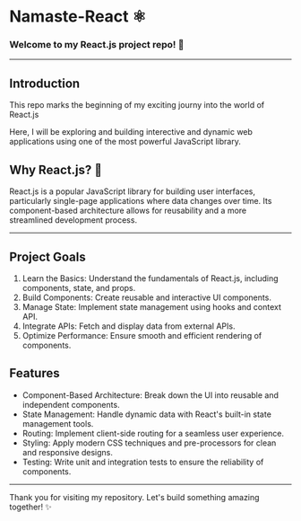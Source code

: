 # Namaste-React ⚛️
### Welcome to my React.js project repo! 🚀
---
## Introduction
This repo marks the beginning of my exciting journy into the world of React.js 

Here, I will be exploring and building interective and dynamic web applications using one of the most powerful JavaScript library.

## Why React.js? 🤔
React.js is a popular JavaScript library for building user interfaces, particularly single-page applications where data changes over time. Its component-based architecture allows for reusability and a more streamlined development process.

---

## Project Goals

1. Learn the Basics: Understand the fundamentals of React.js, including components, state, and props.
2. Build Components: Create reusable and interactive UI components.
3. Manage State: Implement state management using hooks and context API.
4. Integrate APIs: Fetch and display data from external APIs.
5. Optimize Performance: Ensure smooth and efficient rendering of components.

## Features

- Component-Based Architecture: Break down the UI into reusable and independent components.
- State Management: Handle dynamic data with React's built-in state management tools.
- Routing: Implement client-side routing for a seamless user experience.
- Styling: Apply modern CSS techniques and pre-processors for clean and responsive designs.
- Testing: Write unit and integration tests to ensure the reliability of components.

---

Thank you for visiting my repository. Let's build something amazing together! ✨


